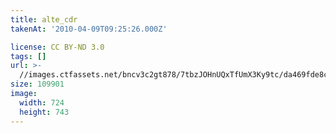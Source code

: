 ```yaml
---
title: alte_cdr
takenAt: '2010-04-09T09:25:26.000Z'

license: CC BY-ND 3.0
tags: []
url: >-
  //images.ctfassets.net/bncv3c2gt878/7tbzJOHnUQxTfUmX3Ky9tc/da469fde8c0165f4eee35d891d73de4d/alte_cdr_4504429689_o
size: 109901
image:
  width: 724
  height: 743
---
```


